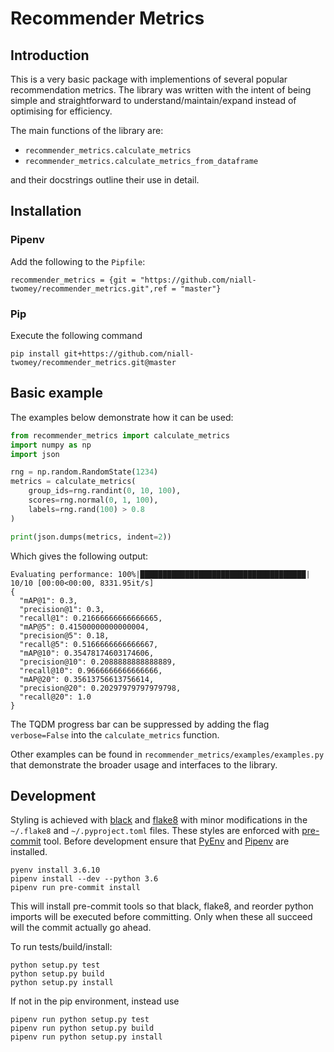 # Recommender Metrics



## Introduction

This is a very basic package with implementions of several popular recommendation metrics. The library was written with the intent of being simple and straightforward to understand/maintain/expand instead of optimising for efficiency.  

The main functions of the library are: 

 - `recommender_metrics.calculate_metrics` 
 - `recommender_metrics.calculate_metrics_from_dataframe` 

and their docstrings outline their use in detail. 

## Installation 

### Pipenv

Add the following to the `Pipfile`: 

```
recommender_metrics = {git = "https://github.com/niall-twomey/recommender_metrics.git",ref = "master"}
```

### Pip

Execute the following command 

```shell script
pip install git+https://github.com/niall-twomey/recommender_metrics.git@master
```


## Basic example 

The examples below demonstrate how it can be used: 

```python
from recommender_metrics import calculate_metrics
import numpy as np
import json

rng = np.random.RandomState(1234)
metrics = calculate_metrics(
    group_ids=rng.randint(0, 10, 100),
    scores=rng.normal(0, 1, 100),
    labels=rng.rand(100) > 0.8
)

print(json.dumps(metrics, indent=2))
```

Which gives the following output: 

```
Evaluating performance: 100%|█████████████████████████████████████| 10/10 [00:00<00:00, 8331.95it/s]
{
  "mAP@1": 0.3,
  "precision@1": 0.3,
  "recall@1": 0.21666666666666665,
  "mAP@5": 0.41500000000000004,
  "precision@5": 0.18,
  "recall@5": 0.5166666666666667,
  "mAP@10": 0.35478174603174606,
  "precision@10": 0.2088888888888889,
  "recall@10": 0.9666666666666666,
  "mAP@20": 0.35613756613756614,
  "precision@20": 0.20297979797979798,
  "recall@20": 1.0
}
```

The TQDM progress bar can be suppressed by adding the flag `verbose=False` into the `calculate_metrics` function. 

Other examples can be found in `recommender_metrics/examples/examples.py` that demonstrate the broader usage and interfaces to the library. 

## Development 

Styling is achieved with [black](https://github.com/psf/black) and [flake8](https://gitlab.com/pycqa/flake8) with minor modifications in the `~/.flake8` and `~/.pyproject.toml` files. These styles are enforced with [pre-commit](https://pre-commit.com/) tool. Before development ensure that [PyEnv](https://github.com/pyenv/pyenv) and [Pipenv](https://github.com/pypa/pipenv) are installed. 

```shell script
pyenv install 3.6.10
pipenv install --dev --python 3.6
pipenv run pre-commit install 
```

This will install pre-commit tools so that black, flake8, and reorder python imports will be executed before committing. Only when these all succeed will the commit actually go ahead. 

To run tests/build/install: 

```shell script
python setup.py test 
python setup.py build 
python setup.py install 
```

If not in the pip environment, instead use 

```shell script
pipenv run python setup.py test
pipenv run python setup.py build
pipenv run python setup.py install
```
